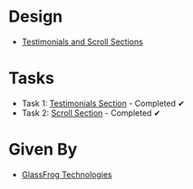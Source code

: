 
# Design
- [Testimonials and Scroll Sections](https://moai-rose.vercel.app/#support)

# Tasks
- Task 1: [Testimonials Section](https://himanshuverma544.github.io/GlassFrog-Assignment-Himanshu/#/) - Completed ✔
- Task 2: [Scroll Section](https://himanshuverma544.github.io/GlassFrog-Assignment-Himanshu/#/task2) - Completed ✔

# Given By
- [GlassFrog Technologies](https://www.glassfrogtech.com/)
